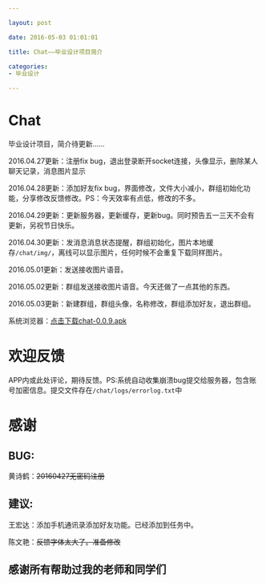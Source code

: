 ```yaml
---

layout: post

date: 2016-05-03 01:01:01

title: Chat——毕业设计项目简介

categories:
- 毕业设计

---
```


# Chat

毕业设计项目，简介待更新……

2016.04.27更新：注册fix bug，退出登录断开socket连接，头像显示，删除某人聊天记录，消息图片显示

2016.04.28更新：添加好友fix bug，界面修改，文件大小减小，群组初始化功能，分享修改反馈修改。PS：今天效率有点低，修改的不多。

2016.04.29更新：更新服务器，更新缓存，更新bug。同时预告五一三天不会有更新，另祝节日快乐。

2016.04.30更新：发消息消息状态提醒，群组初始化，图片本地缓存`/chat/img/`，离线可以显示图片，任何时候不会重复下载同样图片。

2016.05.01更新：发送接收图片语音。

2016.05.02更新：群组发送接收图片语音。今天还做了一点其他的东西。

2016.05.03更新：新建群组，群组头像，名称修改，群组添加好友，退出群组。

系统浏览器：[点击下载chat-0.0.9.apk](http://blog.renyuzhuo.cn/others/chat.apk)

# 欢迎反馈

APP内或此处评论，期待反馈。PS:系统自动收集崩溃bug提交给服务器，包含账号加密信息。提交文件存在`/chat/logs/errorlog.txt`中

# 感谢

## BUG:

黄诗鹤：~~20160427无密码注册~~

## 建议:

王宏达：添加手机通讯录添加好友功能。已经添加到任务中。
    
陈文艳：~~反馈字体太大了。准备修改~~

## 感谢所有帮助过我的老师和同学们

